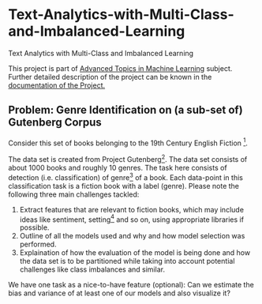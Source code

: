 
# Text-Analytics-with-Multi-Class-and-Imbalanced-Learning
Text Analytics with Multi-Class and Imbalanced Learning

This project is part of [Advanced Topics in Machine Learning](http://www.dke.ovgu.de/findke/en/Studies/Courses/Summer+Term+2020/Advanced+Topics+in+Machine+Learning-p-1228.html) subject. Further detailed description of the project can be known in the [documentation of the Project.](https://github.com/JalajVora/Text-Analytics-with-Multi-Class-and-Imbalanced-Learning/blob/master/docs/ATiML_Project_Paper.pdf)

## Problem: Genre Identification on (a sub-set of) Gutenberg Corpus
Consider this set of books belonging to the 19th Century English Fiction [<sup>1</sup>](https://www.gutenberg.org).

The data set is created from Project Gutenberg[<sup>2</sup>](http://dke.ovgu.de/findke/en/Research/Data+Sets-p-1140.html). The data set consists of about 1000 books and roughly 10 genres. The task here consists of detection (i.e. classification) of genre[<sup>3</sup>](https://en.wikipedia.org/wiki/Genre) of a book. Each data-point in this classification task is a fiction book with a label (genre). Please note the following three main challenges tackled:

1. Extract features that are relevant to fiction books, which may include ideas like sentiment, setting[<sup>4</sup>](https://web.csulb.edu/~yamadaty/EleFic.html) and so on, using appropriate libraries if possible. 
2. Outline of all the models used and why and how model selection was performed.
3. Explaination of how the evaluation of the model is being done and how the data set is to be partitioned while taking into account potential challenges like class imbalances and similar.


We have one task as a nice-to-have feature (optional): Can we estimate the bias and variance of at least one of our models and also visualize it?
